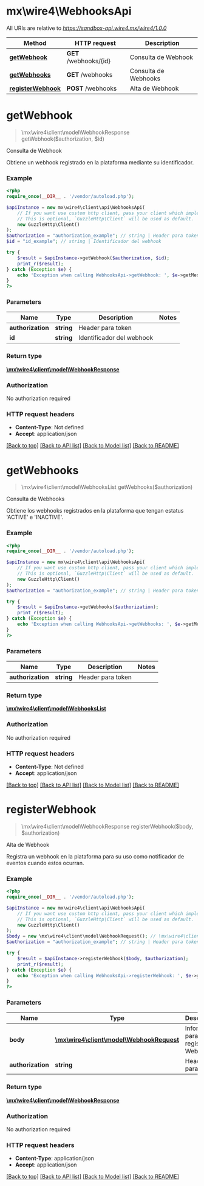 # mx\wire4\WebhooksApi

All URIs are relative to *https://sandbox-api.wire4.mx/wire4/1.0.0*

Method | HTTP request | Description
------------- | ------------- | -------------
[**getWebhook**](WebhooksApi.md#getwebhook) | **GET** /webhooks/{id} | Consulta de Webhook
[**getWebhooks**](WebhooksApi.md#getwebhooks) | **GET** /webhooks | Consulta de Webhooks
[**registerWebhook**](WebhooksApi.md#registerwebhook) | **POST** /webhooks | Alta de Webhook

# **getWebhook**
> \mx\wire4\client\model\WebhookResponse getWebhook($authorization, $id)

Consulta de Webhook

Obtiene un webhook registrado en la plataforma mediante su identificador.

### Example
```php
<?php
require_once(__DIR__ . '/vendor/autoload.php');

$apiInstance = new mx\wire4\client\api\WebhooksApi(
    // If you want use custom http client, pass your client which implements `GuzzleHttp\ClientInterface`.
    // This is optional, `GuzzleHttp\Client` will be used as default.
    new GuzzleHttp\Client()
);
$authorization = "authorization_example"; // string | Header para token
$id = "id_example"; // string | Identificador del webhook

try {
    $result = $apiInstance->getWebhook($authorization, $id);
    print_r($result);
} catch (Exception $e) {
    echo 'Exception when calling WebhooksApi->getWebhook: ', $e->getMessage(), PHP_EOL;
}
?>
```

### Parameters

Name | Type | Description  | Notes
------------- | ------------- | ------------- | -------------
 **authorization** | **string**| Header para token |
 **id** | **string**| Identificador del webhook |

### Return type

[**\mx\wire4\client\model\WebhookResponse**](../Model/WebhookResponse.md)

### Authorization

No authorization required

### HTTP request headers

 - **Content-Type**: Not defined
 - **Accept**: application/json

[[Back to top]](#) [[Back to API list]](../../README.md#documentation-for-api-endpoints) [[Back to Model list]](../../README.md#documentation-for-models) [[Back to README]](../../README.md)

# **getWebhooks**
> \mx\wire4\client\model\WebhooksList getWebhooks($authorization)

Consulta de Webhooks

Obtiene los webhooks registrados en la plataforma que tengan estatus 'ACTIVE' e 'INACTIVE'.

### Example
```php
<?php
require_once(__DIR__ . '/vendor/autoload.php');

$apiInstance = new mx\wire4\client\api\WebhooksApi(
    // If you want use custom http client, pass your client which implements `GuzzleHttp\ClientInterface`.
    // This is optional, `GuzzleHttp\Client` will be used as default.
    new GuzzleHttp\Client()
);
$authorization = "authorization_example"; // string | Header para token

try {
    $result = $apiInstance->getWebhooks($authorization);
    print_r($result);
} catch (Exception $e) {
    echo 'Exception when calling WebhooksApi->getWebhooks: ', $e->getMessage(), PHP_EOL;
}
?>
```

### Parameters

Name | Type | Description  | Notes
------------- | ------------- | ------------- | -------------
 **authorization** | **string**| Header para token |

### Return type

[**\mx\wire4\client\model\WebhooksList**](../Model/WebhooksList.md)

### Authorization

No authorization required

### HTTP request headers

 - **Content-Type**: Not defined
 - **Accept**: application/json

[[Back to top]](#) [[Back to API list]](../../README.md#documentation-for-api-endpoints) [[Back to Model list]](../../README.md#documentation-for-models) [[Back to README]](../../README.md)

# **registerWebhook**
> \mx\wire4\client\model\WebhookResponse registerWebhook($body, $authorization)

Alta de Webhook

Registra un webhook en la plataforma para su uso como notificador de eventos cuando estos ocurran.

### Example
```php
<?php
require_once(__DIR__ . '/vendor/autoload.php');

$apiInstance = new mx\wire4\client\api\WebhooksApi(
    // If you want use custom http client, pass your client which implements `GuzzleHttp\ClientInterface`.
    // This is optional, `GuzzleHttp\Client` will be used as default.
    new GuzzleHttp\Client()
);
$body = new \mx\wire4\client\model\WebhookRequest(); // \mx\wire4\client\model\WebhookRequest | Información para registrar un Webhook
$authorization = "authorization_example"; // string | Header para token

try {
    $result = $apiInstance->registerWebhook($body, $authorization);
    print_r($result);
} catch (Exception $e) {
    echo 'Exception when calling WebhooksApi->registerWebhook: ', $e->getMessage(), PHP_EOL;
}
?>
```

### Parameters

Name | Type | Description  | Notes
------------- | ------------- | ------------- | -------------
 **body** | [**\mx\wire4\client\model\WebhookRequest**](../Model/WebhookRequest.md)| Información para registrar un Webhook |
 **authorization** | **string**| Header para token |

### Return type

[**\mx\wire4\client\model\WebhookResponse**](../Model/WebhookResponse.md)

### Authorization

No authorization required

### HTTP request headers

 - **Content-Type**: application/json
 - **Accept**: application/json

[[Back to top]](#) [[Back to API list]](../../README.md#documentation-for-api-endpoints) [[Back to Model list]](../../README.md#documentation-for-models) [[Back to README]](../../README.md)

